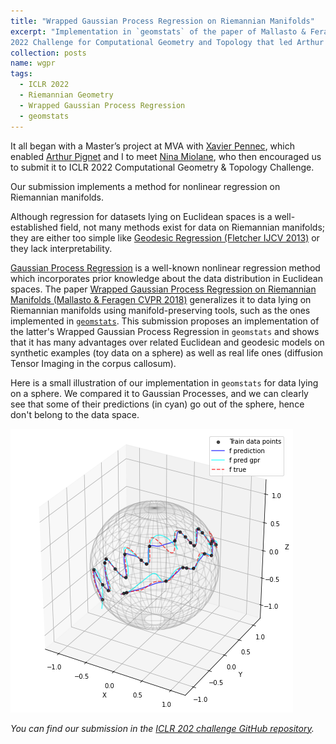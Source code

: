 ```yaml
---
title: "Wrapped Gaussian Process Regression on Riemannian Manifolds"
excerpt: "Implementation in `geomstats` of the paper of Mallasto & Feragen (CVPR 2018) for the ICLR
2022 Challenge for Computational Geometry and Topology that led Arthur Pignet and I to win the 2nd prize."
collection: posts
name: wgpr
tags:
  - ICLR 2022
  - Riemannian Geometry
  - Wrapped Gaussian Process Regression
  - geomstats
---
```


It all began with a Master’s project at MVA with [Xavier Pennec](http://www-sop.inria.fr/members/Xavier.Pennec/),
which enabled [Arthur Pignet](https://www.linkedin.com/in/arthurpignet/) and I to meet 
[Nina Miolane](https://www.ninamiolane.com/), who then encouraged us to submit it to ICLR 2022 Computational 
Geometry & Topology Challenge.

Our submission implements a method for nonlinear regression on Riemannian manifolds.
 
Although regression for datasets lying on Euclidean spaces is a well-established field, not many methods exist for data 
on Riemannian manifolds; they are either too simple like 
[Geodesic Regression (Fletcher IJCV 2013)](https://link.springer.com/article/10.1007/s11263-012-0591-y) or they lack
interpretability. 

[Gaussian Process Regression](https://distill.pub/2019/visual-exploration-gaussian-processes/) 
is a well-known nonlinear regression method which incorporates 
prior knowledge about the data distribution in Euclidean spaces. The paper [Wrapped Gaussian Process Regression 
on Riemannian Manifolds (Mallasto & Feragen CVPR 2018)](https://ieeexplore.ieee.org/document/8578683) generalizes
it to data lying on Riemannian manifolds using manifold-preserving tools, such as the ones implemented in 
[`geomstats`](https://github.com/geomstats/geomstats).
This submission proposes an implementation of the latter's Wrapped Gaussian Process Regression in `geomstats` 
and shows that it has many advantages over related Euclidean and geodesic models on synthetic examples
(toy data on a sphere) as well as real life ones (diffusion Tensor Imaging in the corpus callosum).

Here is a small illustration of our implementation in `geomstats` for data lying on a sphere. 
We compared it to Gaussian Processes, and we can clearly see that some of their predictions (in cyan) go out of the 
sphere, hence don't belong to the data space.

![Alt Text](/images/projects/wgpr/wgpr.png)

*You can find our submission in the 
[ICLR 202 challenge GitHub repository](https://github.com/geomstats/challenge-iclr-2022).*